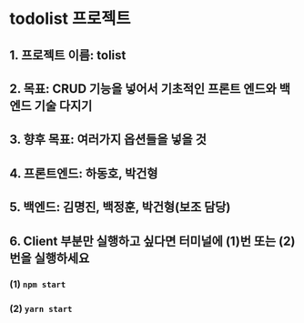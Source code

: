 # todolist 프로젝트
## 1. 프로젝트 이름: tolist
## 2. 목표: CRUD 기능을 넣어서 기초적인 프론트 엔드와 백 엔드 기술 다지기
## 3. 향후 목표: 여러가지 옵션들을 넣을 것
## 4. 프론트엔드: 하동호, 박건형
## 5. 백엔드: 김명진, 백정훈, 박건형(보조 담당)
## 6. Client 부분만 실행하고 싶다면 터미널에 (1)번 또는 (2)번을 실행하세요
### (1)  ` npm start `
### (2)  ` yarn start `
